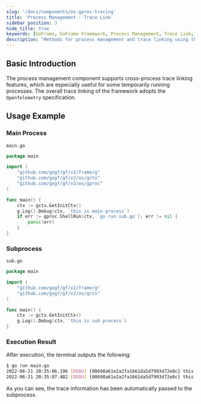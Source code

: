 ```yaml
---
slug: '/docs/components/os-gproc-tracing'
title: 'Process Management - Trace Link'
sidebar_position: 3
hide_title: true
keywords: [GoFrame, GoFrame Framework, Process Management, Trace Link, OpenTelemetry, Cross-Process, Main Process, Subprocess, gproc, os-gproc-tracing]
description: "Methods for process management and trace linking using the GoFrame framework. By utilizing the OpenTelemetry specification, it supports cross-process trace linking features, making it very suitable for temporarily running processes. The example code demonstrates how to start a subprocess in the main process and pass trace information, showcasing the powerful capabilities of the GoFrame framework in process management."
---
```


## Basic Introduction

The process management component supports cross-process trace linking features, which are especially useful for some temporarily running processes. The overall trace linking of the framework adopts the `OpenTelemetry` specification.

## Usage Example

### Main Process

`main.go`

```go
package main

import (
    "github.com/gogf/gf/v2/frame/g"
    "github.com/gogf/gf/v2/os/gctx"
    "github.com/gogf/gf/v2/os/gproc"
)

func main() {
    ctx := gctx.GetInitCtx()
    g.Log().Debug(ctx, `this is main process`)
    if err := gproc.ShellRun(ctx, `go run sub.go`); err != nil {
        panic(err)
    }
}
```

### Subprocess

`sub.go`

```go
package main

import (
    "github.com/gogf/gf/v2/frame/g"
    "github.com/gogf/gf/v2/os/gctx"
)

func main() {
    ctx := gctx.GetInitCtx()
    g.Log().Debug(ctx, `this is sub process`)
}
```

### Execution Result

After execution, the terminal outputs the following:

```bash
$ go run main.go
2022-06-21 20:35:06.196 [DEBU] {00698a61e2a2fa1661da5d7993d72e8c} this is main process
2022-06-21 20:35:07.482 [DEBU] {00698a61e2a2fa1661da5d7993d72e8c} this is sub process
```

As you can see, the trace information has been automatically passed to the subprocess.